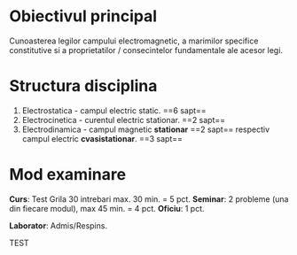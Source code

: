 # Obiectivul principal

Cunoasterea legilor campului electromagnetic, a marimilor specifice constitutive si a proprietatilor / consecintelor fundamentale ale acesor legi.
# Structura disciplina

1. Electrostatica - campul electric static. ==6 sapt==
2. Electrocinetica - curentul electric stationar.  ==2 sapt==
3. Electrodinamica - campul magnetic **stationar** ==2 sapt== respectiv campul electric **cvasistationar**.  ==3 sapt==
# Mod examinare

**Curs**: Test Grila 30 intrebari max. 30 min. = 5 pct.
**Seminar**: 2 probleme (una din fiecare modul), max 45 min. = 4 pct.
**Oficiu**: 1 pct.

**Laborator**: Admis/Respins.

TEST